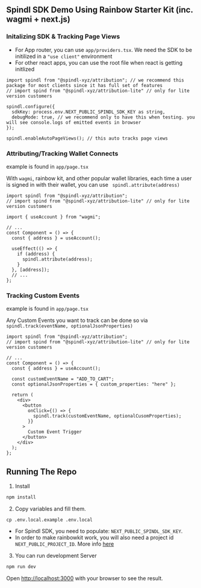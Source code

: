 ## Spindl SDK Demo Using Rainbow Starter Kit (inc. wagmi + next.js)

### Initalizing SDK & Tracking Page Views

- For App router, you can use `app/providers.tsx`. We need the SDK to be initilized in a `"use client"` environment
- For other react apps, you can use the root file when react is getting initlized

```tsx
import spindl from "@spindl-xyz/attribution"; // we recommend this package for most clients since it has full set of features
// import spind from "@spindl-xyz/attribution-lite" // only for lite version customers

spindl.configure({
  sdkKey: process.env.NEXT_PUBLIC_SPINDL_SDK_KEY as string,
  debugMode: true, // we recommend only to have this when testing. you will see console.logs of emitted events in browser
});

spindl.enableAutoPageViews(); // this auto tracks page views
```

### Attributing/Tracking Wallet Connects

example is found in `app/page.tsx`

With `wagmi`, rainbow kit, and other popular wallet libraries, each time a user is signed in with their wallet, you can use ` spindl.attribute(address)`

```tsx
import spindl from "@spindl-xyz/attribution";
// import spind from "@spindl-xyz/attribution-lite" // only for lite version customers

import { useAccount } from "wagmi";

// ...
const Component = () => {
  const { address } = useAccount();

  useEffect(() => {
    if (address) {
      spindl.attribute(address);
    }
  }, [address]);
  // ...
};
```

### Tracking Custom Events

example is found in `app/page.tsx`

Any Custom Events you want to track can be done so via `spindl.track(eventName, optionalJsonProperties)`

```tsx
import spindl from "@spindl-xyz/attribution";
// import spind from "@spindl-xyz/attribution-lite" // only for lite version customers

// ...
const Component = () => {
  const { address } = useAccount();

  const customEventName = "ADD_TO_CART";
  const optionalJsonProperties = { custom_properties: "here" };

  return (
    <div>
      <button
        onClick={() => {
          spindl.track(customEventName, optionalCusomProperties);
        }}
      >
        Custom Event Trigger
      </button>
    </div>
  );
};
```

## Running The Repo

1. Install

```bash
npm install
```

2. Copy variables and fill them.

```
cp .env.local.example .env.local
```

- For Spindl SDK, you need to populate: `NEXT_PUBLIC_SPINDL_SDK_KEY`.
- In order to make rainbowkit work, you will also need a project id `NEXT_PUBLIC_PROJECT_ID`. More info [here](https://www.rainbowkit.com/docs/installation#configure)

3. You can run development Server

```bash
npm run dev
```

Open [http://localhost:3000](http://localhost:3000) with your browser to see the result.
